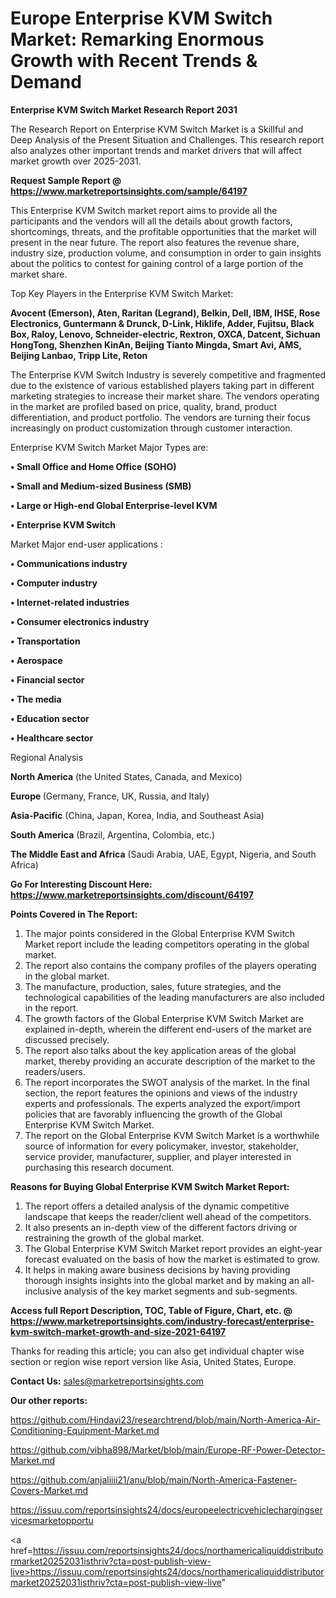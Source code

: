 # Europe Enterprise KVM Switch Market: Remarking Enormous Growth with Recent Trends & Demand

<strong>Enterprise KVM Switch Market Research Report 2031</strong>

The Research Report on Enterprise KVM Switch Market is a Skillful and Deep Analysis of the Present Situation and Challenges. This research report also analyzes other important trends and market drivers that will affect market growth over 2025-2031.

<strong>Request Sample Report @ <a href=https://www.marketreportsinsights.com/sample/64197>https://www.marketreportsinsights.com/sample/64197</a></strong>

This Enterprise KVM Switch market report aims to provide all the participants and the vendors will all the details about growth factors, shortcomings, threats, and the profitable opportunities that the market will present in the near future. The report also features the revenue share, industry size, production volume, and consumption in order to gain insights about the politics to contest for gaining control of a large portion of the market share.

Top Key Players in the Enterprise KVM Switch Market:

<strong>Avocent (Emerson), Aten, Raritan (Legrand), Belkin, Dell, IBM, IHSE, Rose Electronics, Guntermann & Drunck, D-Link, Hiklife, Adder, Fujitsu, Black Box, Raloy, Lenovo, Schneider-electric, Rextron, OXCA, Datcent, Sichuan HongTong, Shenzhen KinAn, Beijing Tianto Mingda, Smart Avi, AMS, Beijing Lanbao, Tripp Lite, Reton</strong>

The Enterprise KVM Switch Industry is severely competitive and fragmented due to the existence of various established players taking part in different marketing strategies to increase their market share. The vendors operating in the market are profiled based on price, quality, brand, product differentiation, and product portfolio. The vendors are turning their focus increasingly on product customization through customer interaction.

Enterprise KVM Switch Market Major Types are:

<strong>• Small Office and Home Office (SOHO)

• Small and Medium-sized Business (SMB)

• Large or High-end Global Enterprise-level KVM

• Enterprise KVM Switch</strong>

Market Major end-user applications :

<strong>• Communications industry

• Computer industry

• Internet-related industries

• Consumer electronics industry

• Transportation

• Aerospace

• Financial sector

• The media

• Education sector

• Healthcare sector</strong>

Regional Analysis

</u><strong><b>North America</b></strong> (the United States, Canada, and Mexico)

<strong><b>Europe </b></strong>(Germany, France, UK, Russia, and Italy)

<strong><b>Asia-Pacific</b></strong> (China, Japan, Korea, India, and Southeast Asia)

<strong><b>South America</b></strong> (Brazil, Argentina, Colombia, etc.)

<strong><b>The Middle East and Africa</b></strong> (Saudi Arabia, UAE, Egypt, Nigeria, and South Africa)

<strong>Go For Interesting Discount Here: <a href=https://www.marketreportsinsights.com/discount/64197>https://www.marketreportsinsights.com/discount/64197</a></strong>

<strong>Points Covered in The Report:</strong>
<ol>
  <li>The major points considered in the Global Enterprise KVM Switch Market report include the leading competitors operating in the global market.</li>
  <li>The report also contains the company profiles of the players operating in the global market.</li>
  <li>The manufacture, production, sales, future strategies, and the technological capabilities of the leading manufacturers are also included in the report.</li>
  <li>The growth factors of the Global Enterprise KVM Switch Market are explained in-depth, wherein the different end-users of the market are discussed precisely.</li>
  <li>The report also talks about the key application areas of the global market, thereby providing an accurate description of the market to the readers/users.</li>
  <li>The report incorporates the SWOT analysis of the market. In the final section, the report features the opinions and views of the industry experts and professionals. The experts analyzed the export/import policies that are favorably influencing the growth of the Global Enterprise KVM Switch Market.</li>
  <li>The report on the Global Enterprise KVM Switch Market is a worthwhile source of information for every policymaker, investor, stakeholder, service provider, manufacturer, supplier, and player interested in purchasing this research document.</li>
</ol>
<strong>Reasons for Buying Global Enterprise KVM Switch Market Report:</strong>

<ol>
  <li>The report offers a detailed analysis of the dynamic competitive landscape that keeps the reader/client well ahead of the competitors.</li>
  <li>It also presents an in-depth view of the different factors driving or restraining the growth of the global market.</li>
  <li>The Global Enterprise KVM Switch Market report provides an eight-year forecast evaluated on the basis of how the market is estimated to grow.</li>
  <li>It helps in making aware business decisions by having providing thorough insights insights into the global market and by making an all-inclusive analysis of the key market segments and sub-segments.</li>
</ol>
<strong>Access full Report Description, TOC, Table of Figure, Chart, etc. @ <a href=https://www.marketreportsinsights.com/industry-forecast/enterprise-kvm-switch-market-growth-and-size-2021-64197>https://www.marketreportsinsights.com/industry-forecast/enterprise-kvm-switch-market-growth-and-size-2021-64197</a></strong>


Thanks for reading this article; you can also get individual chapter wise section or region wise report version like Asia, United States, Europe.

<strong>Contact Us:</strong>
sales@marketreportsinsights.com

<strong>Our other reports:</strong>

<a href=https://github.com/Hindavi23/researchtrend/blob/main/North-America-Air-Conditioning-Equipment-Market.md>https://github.com/Hindavi23/researchtrend/blob/main/North-America-Air-Conditioning-Equipment-Market.md</a>

<a href=https://github.com/vibha898/Market/blob/main/Europe-RF-Power-Detector-Market.md>https://github.com/vibha898/Market/blob/main/Europe-RF-Power-Detector-Market.md</a>

<a href=https://github.com/anjaliiii21/anu/blob/main/North-America-Fastener-Covers-Market.md>https://github.com/anjaliiii21/anu/blob/main/North-America-Fastener-Covers-Market.md</a>

<a href=https://issuu.com/reportsinsights24/docs/europeelectricvehiclechargingservicesmarketopportu>https://issuu.com/reportsinsights24/docs/europeelectricvehiclechargingservicesmarketopportu</a>

<a href=https://issuu.com/reportsinsights24/docs/northamericaliquiddistributormarket20252031isthriv?cta=post-publish-view-live>https://issuu.com/reportsinsights24/docs/northamericaliquiddistributormarket20252031isthriv?cta=post-publish-view-live</a>"
